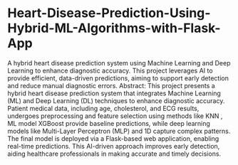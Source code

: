 # Heart-Disease-Prediction-Using-Hybrid-ML-Algorithms-with-Flask-App
A hybrid heart disease prediction system using Machine Learning and Deep Learning to enhance diagnostic accuracy. This project leverages AI to provide efficient, data-driven predictions, aiming to support early detection and reduce manual diagnostic errors.
Abstract:
This project presents a hybrid heart disease prediction system that integrates
Machine Learning (ML) and Deep Learning (DL) techniques to enhance diagnostic accuracy. Patient medical data, including age, cholesterol, and ECG results, undergoes preprocessing and feature selection using methods like KNN , ML model XGBoost provide baseline predictions, while deep learning models like Multi-Layer Perceptron (MLP) and 1D capture complex patterns. The final model is deployed via a Flask-based web application, enabling real-time predictions. This AI-driven approach improves early detection, aiding healthcare professionals in making accurate and timely decisions.

